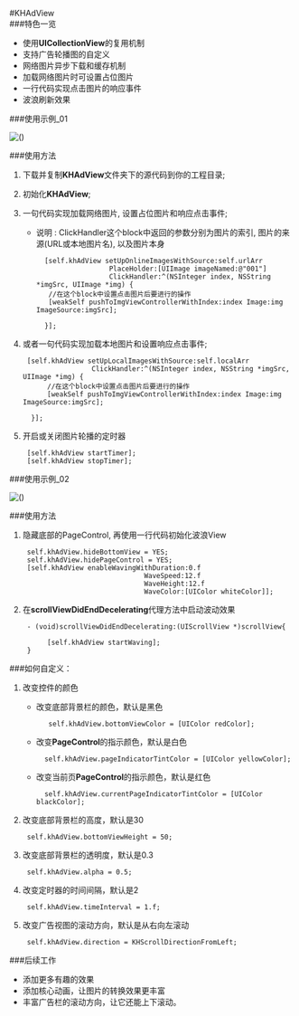 #KHAdView  
###特色一览
- 使用**UICollectionView**的复用机制
- 支持广告轮播图的自定义
- 网络图片异步下载和缓存机制
- 加载网络图片时可设置占位图片
- 一行代码实现点击图片的响应事件
- 波浪刷新效果  


###使用示例_01

![()](https://github.com/ArronZhangKH/KH_Resources/blob/master/Demo03.gif?raw=true)

###使用方法
1. 下载并复制**KHAdView**文件夹下的源代码到你的工程目录;
2. 初始化**KHAdView**;
3. 一句代码实现加载网络图片, 设置占位图片和响应点击事件;
	- 说明 : ClickHandler这个block中返回的参数分别为图片的索引, 图片的来源(URL或本地图片名), 以及图片本身
	

			[self.khAdView setUpOnlineImagesWithSource:self.urlArr 
							PlaceHolder:[UIImage imageNamed:@"001"] 
							ClickHandler:^(NSInteger index, NSString *imgSrc, UIImage *img) {
			 //在这个block中设置点击图片后要进行的操作
       		 [weakSelf pushToImgViewControllerWithIndex:index Image:img ImageSource:imgSrc];
        
    		}];
4. 或者一句代码实现加载本地图片和设置响应点击事件;

		[self.khAdView setUpLocalImagesWithSource:self.localArr 
						ClickHandler:^(NSInteger index, NSString *imgSrc, UIImage *img) {
			 //在这个block中设置点击图片后要进行的操作
       		 [weakSelf pushToImgViewControllerWithIndex:index Image:img ImageSource:imgSrc];
        
   		 }];
5. 开启或关闭图片轮播的定时器

		[self.khAdView startTimer];
		[self.khAdView stopTimer];
		
###使用示例_02

![()](https://github.com/ArronZhangKH/KH_Resources/blob/master/Demo04.gif?raw=true)

###使用方法
1. 隐藏底部的PageControl, 再使用一行代码初始化波浪View

		self.khAdView.hideBottomView = YES;
  	 	self.khAdView.hidePageControl = YES;
    	[self.khAdView enableWavingWithDuration:0.f
                                     WaveSpeed:12.f
                                     WaveHeight:12.f
                                     WaveColor:[UIColor whiteColor]];

2. 在**scrollViewDidEndDecelerating**代理方法中启动波动效果 

		- (void)scrollViewDidEndDecelerating:(UIScrollView *)scrollView{
   		
   			 [self.khAdView startWaving];
		}  
	
 
###如何自定义：
1. 改变控件的颜色
	- 改变底部背景栏的颜色，默认是黑色
  	
 			 self.khAdView.bottomViewColor = [UIColor redColor];
  	  
  	- 改变**PageControl**的指示颜色，默认是白色
  	
   		    self.khAdView.pageIndicatorTintColor = [UIColor yellowColor];
   		    
  	- 改变当前页**PageControl**的指示颜色，默认是红色
  	
    	    self.khAdView.currentPageIndicatorTintColor = [UIColor blackColor];
    	    

2. 改变底部背景栏的高度，默认是30

		self.khAdView.bottomViewHeight = 50;
	
3. 改变底部背景栏的透明度，默认是0.3

		self.khAdView.alpha = 0.5;

4. 改变定时器的时间间隔，默认是2

		self.khAdView.timeInterval = 1.f;
	
5. 改变广告视图的滚动方向，默认是从右向左滚动

		self.khAdView.direction = KHScrollDirectionFromLeft;


###后续工作
- 添加更多有趣的效果
- 添加核心动画，让图片的转换效果更丰富
- 丰富广告栏的滚动方向，让它还能上下滚动。

